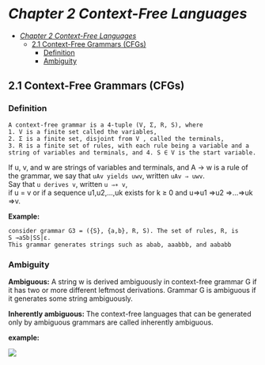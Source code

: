 # _Chapter 2 Context-Free Languages_
- [_Chapter 2 Context-Free Languages_](#_chapter-2-context-free-languages_)
  - [2.1 Context-Free Grammars (CFGs)](#21-context-free-grammars-cfgs)
    - [Definition](#definition)
    - [Ambiguity](#ambiguity)

## 2.1 Context-Free Grammars (CFGs)

### Definition
```
A context-free grammar is a 4-tuple (V, Σ, R, S), where
1. V is a finite set called the variables,
2. Σ is a finite set, disjoint from V , called the terminals,
3. R is a finite set of rules, with each rule being a variable and a
string of variables and terminals, and 4. S ∈ V is the start variable.
```
If u, v, and w are strings of variables and terminals, and A → w is a rule of the grammar, we say that `uAv yields uwv`, written `uAv ⇒ uwv`. <br/>
Say that `u derives v`, written `u ⇒∗ v`, <br/>
if u = v or if a sequence u1,u2,...,uk exists for k ≥ 0 and
u⇒u1 ⇒u2 ⇒...⇒uk ⇒v.

**Example:**
```
consider grammar G3 = ({S}, {a,b}, R, S). The set of rules, R, is
S →aSb|SS|ε.
This grammar generates strings such as abab, aaabbb, and aababb
```

### Ambiguity

**Ambiguous:** A string w is derived ambiguously in context-free grammar G if it has two or more different leftmost derivations. Grammar G is ambiguous if it generates some string ambiguously.

**Inherently ambiguous:** The context-free languages that can be generated only by ambiguous grammars are called inherently ambiguous.

**example:**

![](https://3.bp.blogspot.com/-iF2N3bfxoBA/VUBnQljjhII/AAAAAAAApds/RhDIFzQHC88/s1600/擷取3.PNG)